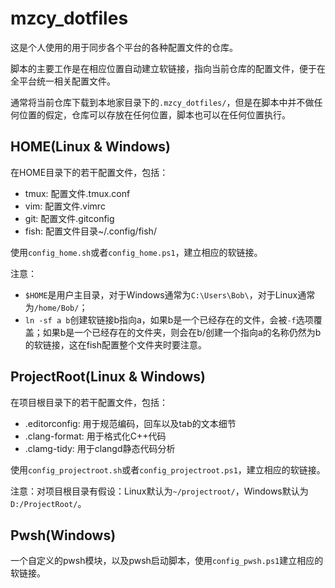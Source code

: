# mzcy_dotfiles

这是个人使用的用于同步各个平台的各种配置文件的仓库。

脚本的主要工作是在相应位置自动建立软链接，指向当前仓库的配置文件，便于在全平台统一相关配置文件。

通常将当前仓库下载到本地家目录下的`.mzcy_dotfiles/`，但是在脚本中并不做任何位置的假定，仓库可以存放在任何位置，脚本也可以在任何位置执行。

## HOME(Linux & Windows)

在HOME目录下的若干配置文件，包括：

* tmux: 配置文件.tmux.conf
* vim: 配置文件.vimrc
* git: 配置文件.gitconfig
* fish: 配置文件目录~/.config/fish/

使用`config_home.sh`或者`config_home.ps1`，建立相应的软链接。

注意：

* `$HOME`是用户主目录，对于Windows通常为`C:\Users\Bob\`，对于Linux通常为`/home/Bob/`；
* `ln -sf a b`创建软链接b指向a，如果b是一个已经存在的文件，会被`-f`选项覆盖；如果b是一个已经存在的文件夹，则会在b/创建一个指向a的名称仍然为b的软链接，这在fish配置整个文件夹时要注意。



## ProjectRoot(Linux & Windows)

在项目根目录下的若干配置文件，包括：

* .editorconfig: 用于规范编码，回车以及tab的文本细节
* .clang-format: 用于格式化C++代码
* .clamg-tidy: 用于clangd静态代码分析

使用`config_projectroot.sh`或者`config_projectroot.ps1`，建立相应的软链接。

注意：对项目根目录有假设：Linux默认为`~/projectroot/`，Windows默认为`D:/ProjectRoot/`。

## Pwsh(Windows)

一个自定义的pwsh模块，以及pwsh启动脚本，使用`config_pwsh.ps1`建立相应的软链接。
